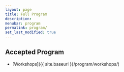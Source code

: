 ```yaml
---
layout: page
title: Full Program
description:
menubar: program
permalink: program/
set_last_modified: true
---
```


## Accepted Program

- [Workshops]({{ site.baseurl }}/program/workshops/)

